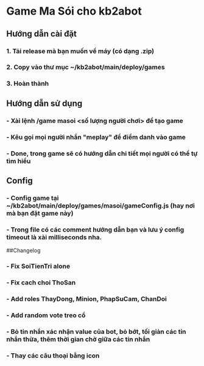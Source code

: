 # Game Ma Sói cho kb2abot
## Hướng dẫn cài đặt
### 1. Tải release mà bạn muốn về máy (có dạng .zip)
### 2. Copy vào thư mục ~/kb2abot/main/deploy/games
### 3. Hoàn thành
## Hướng dẫn sử dụng
### - Xài lệnh /game masoi <số lượng người chơi> để tạo game
### - Kêu gọi mọi người nhắn "meplay" để điểm danh vào game
### - Done, trong game sẽ có hướng dẫn chi tiết mọi người có thể tự tìm hiểu
## Config
### - Config game tại ~/kb2abot/main/deploy/games/masoi/gameConfig.js (hay nơi mà bạn đặt game này)
### - Trong file có các comment hướng dẫn bạn và lưu ý config timeout là xài milliseconds nha.




##Changelog

### - Fix SoiTienTri alone
### - Fix cach choi ThoSan
### - Add roles ThayDong, Minion, PhapSuCam, ChanDoi
### - Add random vote treo cổ
### - Bỏ tin nhắn xác nhận value của bot, bỏ bớt, tối giản các tin nhắn thừa, thêm thời gian chờ giữa các tin nhắn
### - Thay các câu thoại bằng icon
